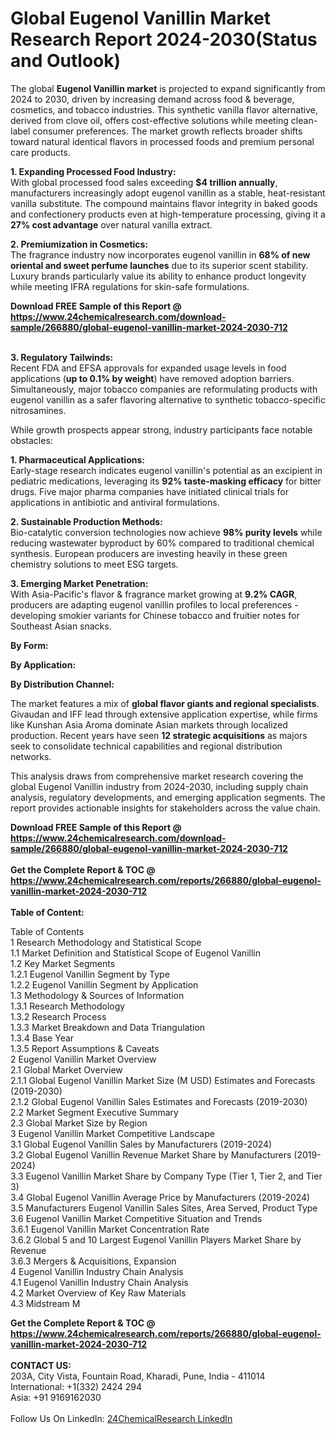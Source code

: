 <h1>Global Eugenol Vanillin Market Research Report 2024-2030(Status and Outlook)</h1><p>The global <strong>Eugenol Vanillin market</strong> is projected to expand significantly from 2024 to 2030, driven by increasing demand across food &amp; beverage, cosmetics, and tobacco industries. This synthetic vanilla flavor alternative, derived from clove oil, offers cost-effective solutions while meeting clean-label consumer preferences. The market growth reflects broader shifts toward natural identical flavors in processed foods and premium personal care products.</p><p><strong>1. Expanding Processed Food Industry:</strong><br>
With global processed food sales exceeding <strong>$4 trillion annually</strong>, manufacturers increasingly adopt eugenol vanillin as a stable, heat-resistant vanilla substitute. The compound maintains flavor integrity in baked goods and confectionery products even at high-temperature processing, giving it a <strong>27% cost advantage</strong> over natural vanilla extract.</p><p><strong>2. Premiumization in Cosmetics:</strong><br>
The fragrance industry now incorporates eugenol vanillin in <strong>68% of new oriental and sweet perfume launches</strong> due to its superior scent stability. Luxury brands particularly value its ability to enhance product longevity while meeting IFRA regulations for skin-safe formulations.</p><div><b>Download FREE Sample of this Report @ 
            <a href="https://www.24chemicalresearch.com/download-sample/266880/global-eugenol-vanillin-market-2024-2030-712">
            https://www.24chemicalresearch.com/download-sample/266880/global-eugenol-vanillin-market-2024-2030-712</a></b></div><br><p><strong>3. Regulatory Tailwinds:</strong><br>
Recent FDA and EFSA approvals for expanded usage levels in food applications (<strong>up to 0.1% by weight</strong>) have removed adoption barriers. Simultaneously, major tobacco companies are reformulating products with eugenol vanillin as a safer flavoring alternative to synthetic tobacco-specific nitrosamines.</p><p>While growth prospects appear strong, industry participants face notable obstacles:</p><p><strong>1. Pharmaceutical Applications:</strong><br>
Early-stage research indicates eugenol vanillin's potential as an excipient in pediatric medications, leveraging its <strong>92% taste-masking efficacy</strong> for bitter drugs. Five major pharma companies have initiated clinical trials for applications in antibiotic and antiviral formulations.</p><p><strong>2. Sustainable Production Methods:</strong><br>
Bio-catalytic conversion technologies now achieve <strong>98% purity levels</strong> while reducing wastewater byproduct by 60% compared to traditional chemical synthesis. European producers are investing heavily in these green chemistry solutions to meet ESG targets.</p><p><strong>3. Emerging Market Penetration:</strong><br>
With Asia-Pacific's flavor &amp; fragrance market growing at <strong>9.2% CAGR</strong>, producers are adapting eugenol vanillin profiles to local preferences - developing smokier variants for Chinese tobacco and fruitier notes for Southeast Asian snacks.</p><p><strong>By Form:</strong></p><p><strong>By Application:</strong></p><p><strong>By Distribution Channel:</strong></p><p>The market features a mix of <strong>global flavor giants and regional specialists</strong>. Givaudan and IFF lead through extensive application expertise, while firms like Kunshan Asia Aroma dominate Asian markets through localized production. Recent years have seen <strong>12 strategic acquisitions</strong> as majors seek to consolidate technical capabilities and regional distribution networks.</p><p>This analysis draws from comprehensive market research covering the global Eugenol Vanillin industry from 2024-2030, including supply chain analysis, regulatory developments, and emerging application segments. The report provides actionable insights for stakeholders across the value chain.</p><div><b>Download FREE Sample of this Report @ 
            <a href="https://www.24chemicalresearch.com/download-sample/266880/global-eugenol-vanillin-market-2024-2030-712">
            https://www.24chemicalresearch.com/download-sample/266880/global-eugenol-vanillin-market-2024-2030-712</a></b></div><br><div><b>Get the Complete Report & TOC @ 
            <a href="https://www.24chemicalresearch.com/reports/266880/global-eugenol-vanillin-market-2024-2030-712">
            https://www.24chemicalresearch.com/reports/266880/global-eugenol-vanillin-market-2024-2030-712</a></b></div><br>
            <b>Table of Content:</b><p>Table of Contents<br />
1 Research Methodology and Statistical Scope<br />
1.1 Market Definition and Statistical Scope of Eugenol Vanillin<br />
1.2 Key Market Segments<br />
1.2.1 Eugenol Vanillin Segment by Type<br />
1.2.2 Eugenol Vanillin Segment by Application<br />
1.3 Methodology & Sources of Information<br />
1.3.1 Research Methodology<br />
1.3.2 Research Process<br />
1.3.3 Market Breakdown and Data Triangulation<br />
1.3.4 Base Year<br />
1.3.5 Report Assumptions & Caveats<br />
2 Eugenol Vanillin Market Overview<br />
2.1 Global Market Overview<br />
2.1.1 Global Eugenol Vanillin Market Size (M USD) Estimates and Forecasts (2019-2030)<br />
2.1.2 Global Eugenol Vanillin Sales Estimates and Forecasts (2019-2030)<br />
2.2 Market Segment Executive Summary<br />
2.3 Global Market Size by Region<br />
3 Eugenol Vanillin Market Competitive Landscape<br />
3.1 Global Eugenol Vanillin Sales by Manufacturers (2019-2024)<br />
3.2 Global Eugenol Vanillin Revenue Market Share by Manufacturers (2019-2024)<br />
3.3 Eugenol Vanillin Market Share by Company Type (Tier 1, Tier 2, and Tier 3)<br />
3.4 Global Eugenol Vanillin Average Price by Manufacturers (2019-2024)<br />
3.5 Manufacturers Eugenol Vanillin Sales Sites, Area Served, Product Type<br />
3.6 Eugenol Vanillin Market Competitive Situation and Trends<br />
3.6.1 Eugenol Vanillin Market Concentration Rate<br />
3.6.2 Global 5 and 10 Largest Eugenol Vanillin Players Market Share by Revenue<br />
3.6.3 Mergers & Acquisitions, Expansion<br />
4 Eugenol Vanillin Industry Chain Analysis<br />
4.1 Eugenol Vanillin Industry Chain Analysis<br />
4.2 Market Overview of Key Raw Materials<br />
4.3 Midstream M</p><div><b>Get the Complete Report & TOC @ 
            <a href="https://www.24chemicalresearch.com/reports/266880/global-eugenol-vanillin-market-2024-2030-712">
            https://www.24chemicalresearch.com/reports/266880/global-eugenol-vanillin-market-2024-2030-712</a></b></div><br><b>CONTACT US:</b><br>
            203A, City Vista, Fountain Road, Kharadi, Pune, India - 411014<br>
            International: +1(332) 2424 294<br>
            Asia: +91 9169162030 <br><br>
            Follow Us On LinkedIn: <a href="https://www.linkedin.com/company/24chemicalresearch/">24ChemicalResearch LinkedIn</a>